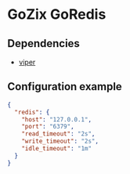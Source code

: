 # GoZix GoRedis

## Dependencies

* [viper](https://github.com/gozix/viper)

## Configuration example

```json
{
  "redis": {
    "host": "127.0.0.1",
    "port": "6379",
    "read_timeout": "2s",
    "write_timeout": "2s",
    "idle_timeout": "1m"
  }
}
```